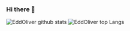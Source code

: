### Hi there 👋

![EddOliver github stats](https://github-readme-stats.vercel.app/api?username=EddOliver&show_icons=true&theme=default&layout=compact)
![EddOliver top Langs](https://github-readme-stats.vercel.app/api/top-langs/?username=EddOliver&theme=default&layout=compact)
